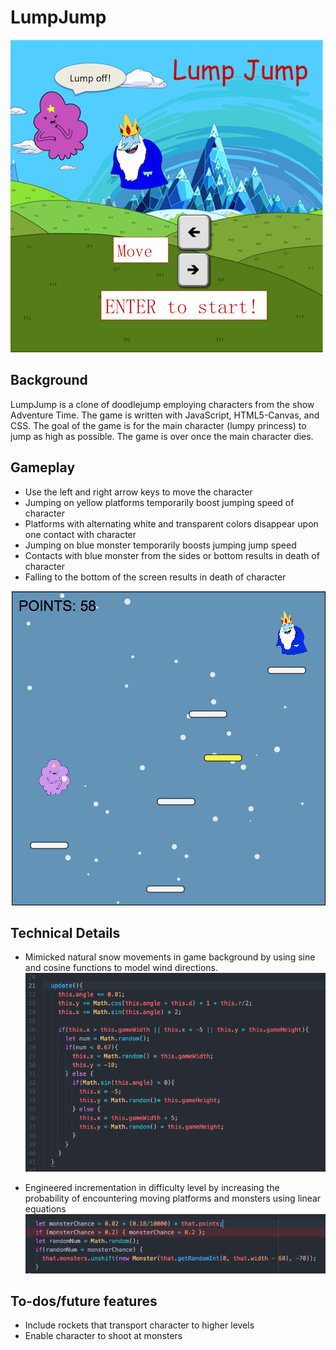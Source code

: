 # LumpJump

![splash](assets/backgroundRed.png)

## Background

LumpJump is a clone of doodlejump employing characters from the show Adventure Time. The game is written with JavaScript, HTML5-Canvas, and CSS. The goal of the game is for the main character (lumpy princess) to jump as high as possible. The game is over once the main character dies.

## Gameplay

* Use the left and right arrow keys to move the character
* Jumping on yellow platforms temporarily boost jumping speed of character
* Platforms with alternating white and transparent colors disappear upon one contact with character
* Jumping on blue monster temporarily boosts jumping jump speed
* Contacts with blue monster from the sides or bottom results in death of character
* Falling to the bottom of the screen results in death of character

![gamePlay](assets/gameplay.png)

## Technical Details
* Mimicked natural snow movements in game background by using sine and cosine functions to model wind directions.
![snowCode](assets/snowcode.png)

* Engineered incrementation in difficulty level by increasing the probability of encountering moving platforms and monsters using linear equations
![probability](assets/probability.png)




## To-dos/future features

* Include rockets that transport character to higher levels
* Enable character to shoot at monsters
